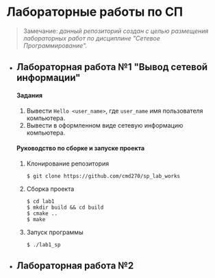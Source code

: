 # Лабораторные работы по СП
 > Замечание: *данный репозиторий создан с целью  размещения лабораторных работ по дисциплине "Сетевое Программирование".*
+ ## Лабораторная работа №1 "Вывод сетевой информации"
	#### **Задания**
	1. Вывести `Hello <user_name>`, где `user_name` имя пользователя компьютера.
	2. Вывести в оформленном виде сетевую информацию компьютера.
	#### **Руководство по сборке и запуске проекта**
	1. Клонирование репозитория
		```
		$ git clone https://github.com/cmd270/sp_lab_works
		```
	2. Сборка проекта
		```
		$ cd lab1
		$ mkdir build && cd build
		$ cmake ..
		$ make 
		```
	3. Запуск программы
		```
		$ ./lab1_sp
		```
+  ## Лабораторная работа №2

